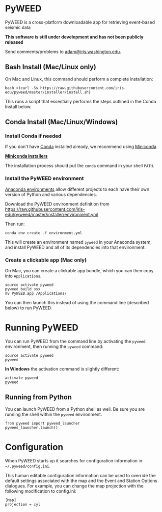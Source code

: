# PyWEED

PyWEED is a cross-platform downloadable app for retrieving event-based seismic data

__This software is still under development and has not been publicly released__

Send comments/problems to adam@iris.washington.edu.

## Bash Install (Mac/Linux only)

On Mac and Linux, this command should perform a complete installation:

```
bash <(curl -Ss https://raw.githubusercontent.com/iris-edu/pyweed/master/installer/install.sh)
```

This runs a script that essentially performs the steps outlined in the Conda Install below.

## Conda Install (Mac/Linux/Windows)

### Install Conda if needed

If you don't have [Conda](https://conda.io/docs/) installed already, we recommend using [Miniconda](https://conda.io/miniconda.html).

__[Miniconda Installers](https://conda.io/miniconda.html)__

The installation process should put the `conda` command in your shell `PATH`.

### Install the PyWEED environment

[Anaconda environments](https://conda.io/docs/using/envs.html) allow different projects to each have their own
version of Python and various dependencies.

Download the PyWEED environment definition from https://raw.githubusercontent.com/iris-edu/pyweed/master/installer/environment.yml

Then run:

`conda env create -f environment.yml`

This will create an environment named `pyweed` in your Anaconda system, and install PyWEED and all of its dependencies
into that environment.

### Create a clickable app (Mac only)

On Mac, you can create a clickable app bundle, which you can then copy into `Applications`.

```
source activate pyweed
pyweed_build_osx
mv PyWEED.app /Applications/
```

You can then launch this instead of using the command line (described below) to run PyWEED.

# Running PyWEED

You can run PyWEED from the command line by activating the `pyweed` environment, then running the `pyweed` command:

```
source activate pyweed
pyweed
```

__In Windows__ the activation command is slightly different:

```
activate pyweed
pyweed
```

## Running from Python

You can launch PyWEED from a Python shell as well. Be sure you are running the shell within the `pyweed` environment.

```
from pyweed import pyweed_launcher
pyweed_launcher.launch()
```

# Configuration

When PyWEED starts up it searches for configuration information in `~/.pyweed/config.ini`.

This human editable configuration information can be used to override the default settings
associated with the map and the Event and Station Options dialogues. For example, you can
change the map projection with the following modification to config.ini:

```
[Map]
projection = cyl
```
